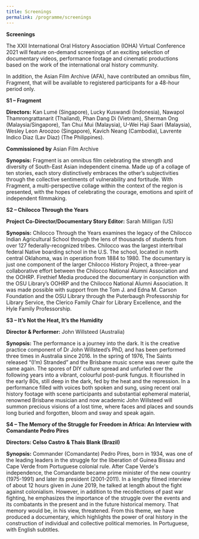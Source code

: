 ```yaml
---
title: Screenings
permalink: /programme/screenings
---
```

<b>Screenings</b>

The XXII International Oral History Association (IOHA) Virtual Conference 2021 will feature on-demand screenings of an exciting selection of documentary videos, performance footage and cinematic productions based on the work of the international oral history community. 

In addition, the Asian Film Archive (AFA), have contributed an omnibus film, Fragment, that will be available to registered participants for a 48-hour period only.

<b>S1 – Fragment</b>

<b>Directors:</b> Kan Lumé (Singapore), Lucky Kuswandi (Indonesia), Nawapol Thamrongrattanarit (Thailand), Phan Dang Di (Vietnam), Sherman Ong (Malaysia/Singapore), Tan Chui Mui (Malaysia), U-Wei Haji Saari (Malaysia), Wesley Leon Aroozoo (Singapore), Kavich Neang (Cambodia), Lavrente Indico Diaz (Lav Diaz) (The Philippines).

<b>Commissioned by</b> Asian Film Archive

<b>Synopsis:</b> Fragment is an omnibus film celebrating the strength and diversity of South-East Asian independent cinema. Made up of a collage of ten stories, each story distinctively embraces the other’s subjectivities through the collective sentiments of vulnerability and fortitude. With Fragment, a multi-perspective collage within the context of the region is presented, with the hopes of celebrating the courage, emotions and spirit of independent filmmaking.

<b>S2 – Chilocco Through the Years</b>

<b>Project Co-Director/Documentary Story Editor:</b> Sarah Milligan (US)

<b>Synopsis:</b> Chilocco Through the Years examines the legacy of the Chilocco Indian Agricultural School through the lens of thousands of students from over 127 federally-recognized tribes. Chilocco was the largest intertribal federal Native boarding school in the U.S. The school, located in north central Oklahoma, was in operation from 1884 to 1980. The documentary is just one component of the larger Chilocco History Project, a three-year collaborative effort between the Chilocco National Alumni Association and the OOHRP. Firethief Media produced the documentary in conjunction with the OSU Library’s OOHRP and the Chilocco National Alumni Association. It was made possible with support from the Tom J. and Edna M. Carson Foundation and the OSU Library through the Puterbaugh Professorship for Library Service, the Clerico Family Chair for Library Excellence, and the Hyle Family Professorship.

<b>S3 – It’s Not the Heat, It’s the Humidity</b>

<b>Director &amp; Performer:</b> John Willsteed (Australia)

<b>Synopsis:</b> The performance is a journey into the dark. It is the creative practice component of Dr John Willsteed’s PhD, and has been performed three times in Australia since 2016. In the spring of 1976, The Saints released “(I’m) Stranded” and the Brisbane music scene was never quite the same again. The spores of DIY culture spread and unfurled over the following years into a vibrant, colourful post-punk fungus. It flourished in the early 80s, still deep in the dark, fed by the heat and the repression. In a performance filled with voices both spoken and sung, using recent oral history footage with scene participants and substantial ephemeral material, renowned Brisbane musician and now academic John Willsteed will summon precious visions of a lost time, where faces and places and sounds long buried and forgotten, bloom and sway and speak again.

<b>S4 – The Memory of the Struggle for Freedom in Africa: An Interview with Comandante Pedro Pires</b>

<b>Directors: Celso Castro &amp; Thais Blank (Brazil)</b>

<b>Synopsis:</b> Commander (Comandante) Pedro Pires, born in 1934, was one of the leading leaders in the struggle for the liberation of Guinea Bissau and Cape Verde from Portuguese colonial rule. After Cape Verde's independence, the Comandante became prime minister of the new country (1975-1991) and later its president (2001-2011). In a lengthy filmed interview of about 12 hours given in June 2019, he talked at length about the fight against colonialism. However, in addition to the recollections of past war fighting, he emphasizes the importance of the struggle over the events and its combatants in the present and in the future historical memory. That memory would be, in his view, threatened. From this theme, we have produced a documentary, which highlights the power of oral history in the construction of individual and collective political memories. In Portuguese, with English subtitles.